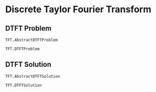 # Discrete Taylor Fourier Transform

## DTFT Problem
```@docs
TFT.AbstractDTFTProblem
```

```@docs
TFT.DTFTProblem
```

## DTFT Solution
```@docs
TFT.AbstractDTFTSolution
```

```@docs
TFT.DTFTSolution
```